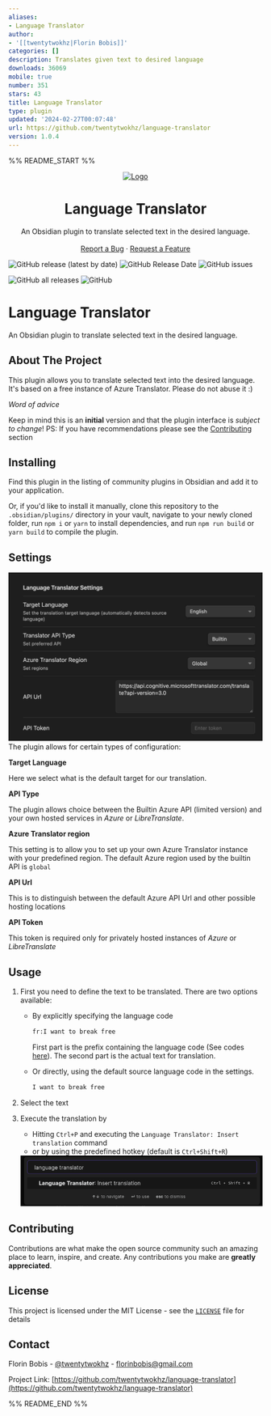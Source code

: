 ```yaml
---
aliases:
- Language Translator
author:
- '[[twentytwokhz|Florin Bobis]]'
categories: []
description: Translates given text to desired language
downloads: 36069
mobile: true
number: 351
stars: 43
title: Language Translator
type: plugin
updated: '2024-02-27T00:07:48'
url: https://github.com/twentytwokhz/language-translator
version: 1.0.4
---
```


%% README_START %%

<p align="center">
  <a href="https://github.com/twentytwokhz/language-translator">
    <img src="https://github.com/twentytwokhz/language-translator/raw/master/translator.png" alt="Logo" height=100>
  </a>
  <h1 align="center">Language Translator</h1>

  <p align="center">
    An Obsidian plugin to translate selected text in the desired language.
    <br />
    <br />
    <a href="https://github.com/twentytwokhz/language-translator/issues">Report a Bug</a>
    ·
    <a href="https://github.com/twentytwokhz/language-translator/issues">Request a Feature</a>
  </p>
</p>

![GitHub release (latest by date)](https://img.shields.io/github/v/release/twentytwokhz/language-translator)
![GitHub Release Date](https://img.shields.io/github/release-date/twentytwokhz/language-translator)
![GitHub issues](https://img.shields.io/github/issues/twentytwokhz/language-translator)

![GitHub all releases](https://img.shields.io/github/downloads/twentytwokhz/language-translator/total)
![GitHub](https://img.shields.io/github/license/twentytwokhz/language-translator)

<!-- ABOUT THE PROJECT -->

# Language Translator

An Obsidian plugin to translate selected text in the desired language.

## About The Project

This plugin allows you to translate selected text into the desired language.
It's based on a free instance of Azure Translator. Please do not abuse it :)

_Word of advice_

Keep in mind this is an **initial** version and that the plugin interface is _subject to change_!
PS: If you have recommendations please see the [Contributing](##Contributing) section

## Installing

Find this plugin in the listing of community plugins in Obsidian and add it to your application.

Or, if you'd like to install it manually, clone this repository to the `.obsidian/plugins/` directory in your vault, navigate to your newly cloned folder, run `npm i` or `yarn` to install dependencies, and run `npm run build` or `yarn build` to compile the plugin.

## Settings

![settings](https://raw.githubusercontent.com/twentytwokhz/language-translator/HEAD/img/settings.jpg)
The plugin allows for certain types of configuration:

**Target Language**

Here we select what is the default target for our translation.

**API Type**

The plugin allows choice between the Builtin Azure API (limited version) and your own hosted services in *Azure* or *LibreTranslate*.

**Azure Translator region**

This setting is to allow you to set up your own Azure Translator instance with your predefined region.
The default Azure region used by the builtin API is `global`

**API Url**

This is to distinguish between the default Azure API Url and other possible hosting locations

**API Token**

This token is required only for privately hosted instances of *Azure* or *LibreTranslate*

<!-- USAGE EXAMPLES -->

## Usage

1. First you need to define the text to be translated. There are two options available:
   - By explicitly specifying the language code

     ```markdown
     fr:I want to break free
     ```
     First part is the prefix containing the language code (See codes [here](https://docs.microsoft.com/en-us/azure/cognitive-services/translator/language-support)). The second part is the actual text for translation.

   - Or directly, using the default source language code in the settings.

     ```markdown
     I want to break free
     ```
     
2. Select the text
3. Execute the translation by
   - Hitting `Ctrl+P` and executing the `Language Translator: Insert translation` command
   - or by using the predefined hotkey (default is `Ctrl+Shift+R`)
   <img src="https://raw.githubusercontent.com/twentytwokhz/language-translator/HEAD/img/language-translator-command.png" alt="Logo" height=100>

<!-- CONTRIBUTING -->
## Contributing

Contributions are what make the open source community such an amazing place to learn, inspire, and create. Any contributions you make are **greatly appreciated**.

## License

This project is licensed under the MIT License - see the [`LICENSE`](LICENSE) file for details

<!-- CONTACT -->

## Contact

Florin Bobis - [@twentytwokhz](https://github.com/twentytwokhz) - florinbobis@gmail.com

Project Link: [https://github.com/twentytwokhz/language-translator](https://github.com/twentytwokhz/language-translator)


%% README_END %%